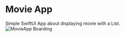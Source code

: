 # Movie App
Simple SwiftUI App about displaying movie with a List.
![MovieApp Boarding](https://raw.githubusercontent.com/mrandika/ios-movieapp/master/Image.png)
